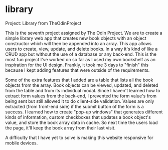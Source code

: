 # library
Project: Library from TheOdinProject

This is the seventh project assigned by The Odin Project. We are to create a simple library web app that creates new book objects with an object constructor which will then be appended into an array. This app allows users to create, view, update, and delete books. In a way it's kind of like a CRUD app but without the use of a database or any back-end. This is the most fun project I've worked on so far as I used my own bookshelf as an inspiration for the UI design. Frankly, it took me 3 days to "finish" this because I kept adding features that were outside of the requirements.

Some of the extra features that I added are a table that lists all the book objects from the array. Book objects can be viewed, updated, and deleted from the table and from its individual modal. Since I haven't learned how to extract form values from the back-end, I prevented the form value's from being sent but still allowed it to do client-side validation. Values are only extracted (from front-end side) if the submit button of the form is a success. I learned how to create "pop-up windows" that generates different kinds of information, custom checkboxes that updates a book object's value, and store the book array data in cache. So next time the users load the page, it'll keep the book array from their last visit.

A difficulty that I have yet to solve is making this website responsive for mobile devices.